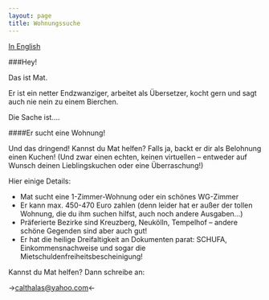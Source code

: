 ```yaml
---
layout: page
title: Wohnungssuche
---
```

<head>
<meta>
	<link rel="image_src" href="/assets/berlin.png" >
	</meta>
</head><!--formatted-->
<meta name="description" content="Help Mat find a flat!" /><!--formatted-->

[In English](/flat)

###Hey!Das ist Mat.Er ist ein netter Endzwanziger, arbeitet als Übersetzer, kocht gern und sagt auch nie nein zu einem Bierchen.Die Sache ist…. ####Er sucht eine Wohnung!Und das dringend! Kannst du Mat helfen? Falls ja, backt er dir als Belohnung einen Kuchen! (Und zwar einen echten, keinen virtuellen – entweder auf Wunsch deinen Lieblingskuchen oder eine Überraschung!)Hier einige Details:* Mat sucht eine 1-Zimmer-Wohnung oder ein schönes WG-Zimmer* Er kann max. 450-470 Euro zahlen (denn leider hat er außer der tollen Wohnung, die du ihm suchen hilfst, auch noch andere Ausgaben…)* Präferierte Bezirke sind Kreuzberg, Neukölln, Tempelhof – andere schöne Gegenden sind aber auch gut!* Er hat die heilige Dreifaltigkeit an Dokumenten parat: SCHUFA, Einkommensnachweise und sogar die Mietschuldenfreiheitsbescheinigung!Kannst du Mat helfen? Dann schreibe an:-><calthalas@yahoo.com><-